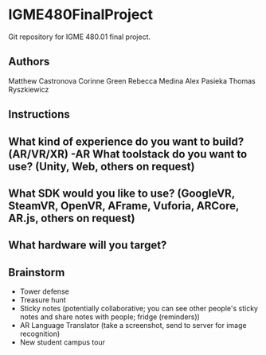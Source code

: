 # IGME480FinalProject
Git repository for IGME 480.01 final project.

## Authors
Matthew Castronova
Corinne Green
Rebecca Medina
Alex Pasieka
Thomas Ryszkiewicz

## Instructions
What kind of experience do you want to build? (AR/VR/XR)
-AR
What toolstack do you want to use? (Unity, Web, others on request)
-
What SDK would you like to use? (GoogleVR, SteamVR, OpenVR, AFrame, Vuforia, ARCore, AR.js, others on request)
-
What hardware will you target?
-

## Brainstorm
- Tower defense
- Treasure hunt
- Sticky notes (potentially collaborative; you can see other people's sticky notes and share notes with people; fridge (reminders))
- AR Language Translator (take a screenshot, send to server for image recognition)
- New student campus tour
